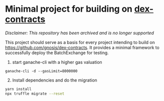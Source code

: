 # Minimal project for building on [dex-contracts](https://github.com/gnosis/dex-contracts)

*Disclaimer: This repository has been archived and is no longer supported*

This project should serve as a basis for every project intending to build on https://github.com/gnosis/dex-contracts. It provides a minimal framework to successfully deploy the BatchExchange for testing.

1. start ganache-cli with a higher gas valuation

```
ganache-cli -d --gasLimit=8000000
```

2. Install dependencies and do the migration

```bash
yarn install
npx truffle migrate --reset
```
